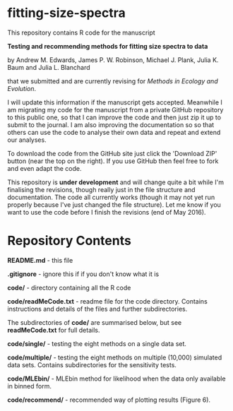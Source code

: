 # fitting-size-spectra

This repository contains R code for the manuscript 

**Testing and recommending methods for fitting size spectra to data** 

by Andrew M. Edwards, James P. W. Robinson, Michael J. Plank, Julia K. Baum and Julia L. Blanchard

that we submitted and are currently revising for *Methods in Ecology and Evolution*. 

I will update this information if the manuscript gets accepted. Meanwhile I am migrating my code for the manuscript from a private GitHub repository to this public one, so that I can improve the code and then just zip it up to submit to the journal. I am also improving the documentation so so that others can use the code to analyse their own data and repeat and extend our analyses.

To download the code from the GitHub site just click the 'Download ZIP' button (near the top on the right). If you use GitHub then feel free to fork and even adapt the code. 

This repository is **under development** and will change quite a bit while I'm finalising the revisions, though really just in the file structure and documentation. The code all currently works (though it may not yet run properly because I've just changed the file structure). Let me know if you want to use the code before I finish the revisions (end of May 2016).

# Repository Contents

**README.md** - this file

**.gitignore** - ignore this if if you don't know what it is

**code/** - directory containing all the R code

**code/readMeCode.txt** - readme file for the code directory. Contains instructions and details of the files and further subdirectories.

The subdirectories of **code/** are summarised below, but see **readMeCode.txt** for full details.

**code/single/** - testing the eight methods on a single data set.

**code/multiple/** - testing the eight methods on multiple (10,000) simulated data sets. Contains subdirectories for the sensitivity tests.

**code/MLEbin/** - MLEbin method for likelihood when the data only available in binned form.

**code/recommend/** - recommended way of plotting results (Figure 6).
 